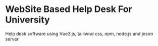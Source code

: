 # WebSite Based Help Desk For University
 Help desk software using Vue3.js, tailiwnd css, npm, node.js and jeson server
